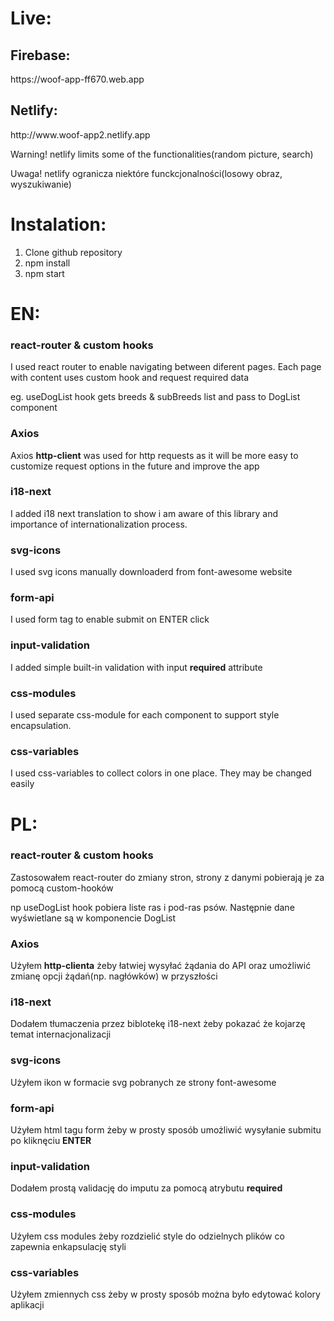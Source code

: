 <h1 >Live:</h1>
<h2>Firebase:</h2>
https://woof-app-ff670.web.app


<h2>Netlify:</h2>
http://www.woof-app2.netlify.app
<p>Warning! netlify limits some of the functionalities(random picture, search)</p>
<p>Uwaga! netlify ogranicza niektóre funckcjonalności(losowy obraz, wyszukiwanie)</p>

<h1 >Instalation:</h1>
<ol>
<li> Clone github repository</li>
<li> npm install</li>
<li> npm start</li>
</ol>

<h1 >EN:</h1>
<h3 >react-router & custom hooks</h3 >
<p >I used react router to enable navigating between diferent pages. Each page with content uses custom hook and request required data</p>
<p >eg. useDogList hook gets breeds & subBreeds list and pass to DogList component</p>
<h3 >Axios</h3 >
<p >Axios <b>http-client</b> was used for http requests as it will be more easy to customize request options in the future and improve the app</p>
<h3 >i18-next</h3 >
<p >I added i18 next translation to show i am aware of this library and importance of internationalization process.</p>
<h3 >svg-icons</h3 >
<p >I used svg icons manually downloaderd from font-awesome website</p>
<h3 >form-api</h3 >
<p >I used form tag to enable submit on ENTER click</p>
<h3 >input-validation</h3 >
<p >I added simple built-in validation with input <b>required</b> attribute</p>
<h3 >css-modules</h3 >
<p >I used separate css-module for each component to support style encapsulation.
<h3 >css-variables</h3 >
<p >I used css-variables to collect colors in one place. They may be changed easily</p>

<h1 >PL:</h1>
<h3 >react-router & custom hooks</h3 >
<p >Zastosowałem react-router do zmiany stron, strony z danymi pobierają je za pomocą custom-hooków</p>
<p >np useDogList hook pobiera liste ras i pod-ras psów. Następnie dane wyświetlane są w komponencie DogList</p>
<h3 >Axios</h3 >
<p >Użyłem <b>http-clienta</b> żeby łatwiej wysyłać żądania do API oraz umożliwić zmianę opcji żądań(np. nagłówków) w przyszłości</p>
<h3 >i18-next</h3 >
<p >Dodałem tłumaczenia przez biblotekę i18-next żeby pokazać że kojarzę temat internacjonalizacji</p>
<h3 >svg-icons</h3 >
<p >Użyłem ikon w formacie svg pobranych ze strony font-awesome</p>
<h3 >form-api</h3 >
<p >Użyłem html tagu form żeby w prosty sposób umożliwić wysyłanie submitu po kliknęciu <b>ENTER</b></p>
<h3 >input-validation</h3 >
<p >Dodałem prostą validację do imputu za pomocą atrybutu <b>required</b></p>
<h3 >css-modules</h3 >
<p >Użyłem css modules żeby rozdzielić style do odzielnych plików co zapewnia enkapsulację styli</p>
<h3 >css-variables</h3 >
<p >Użyłem zmiennych css  żeby w prosty sposób można było edytować kolory aplikacji</p>
